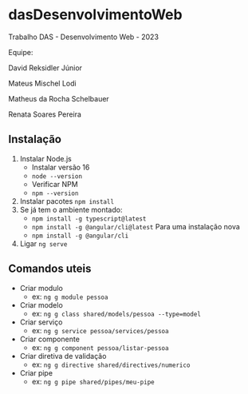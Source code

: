 # dasDesenvolvimentoWeb
Trabalho DAS - Desenvolvimento Web - 2023

Equipe:

David Reksidler Júnior

Mateus Mischel Lodi

Matheus da Rocha Schelbauer

Renata Soares Pereira

## Instalação
1. Instalar Node.js
	- Instalar versão 16
    - `node --version`
    - Verificar NPM
    - `npm --version`
2. Instalar pacotes `npm install`
3. Se já tem o ambiente montado:
    - `npm install -g typescript@latest`
    - `npm install -g @angular/cli@latest`
   Para uma instalação nova
    - `npm install -g @angular/cli`
4. Ligar `ng serve`

## Comandos uteis
- Criar modulo
    - ex: `ng g module pessoa`
- Criar modelo
    - ex: `ng g class shared/models/pessoa --type=model`
- Criar serviço
    - ex: `ng g service pessoa/services/pessoa`
- Criar componente
    - ex: `ng g component pessoa/listar-pessoa`
- Criar diretiva de validação
    - ex: `ng g directive shared/directives/numerico`
- Criar pipe
    - ex: `ng g pipe shared/pipes/meu-pipe`

